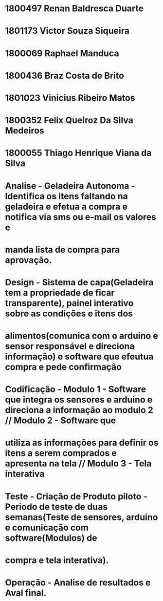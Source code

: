 # 1800497 Renan Baldresca Duarte
# 1801173 Victor Souza Siqueira
# 1800069 Raphael Manduca
# 1800436 Braz Costa de Brito
# 1801023 Vinicius Ribeiro Matos
# 1800352 Felix Queiroz Da Silva Medeiros
# 1800055 Thiago Henrique Viana da Silva

# Analise - Geladeira Autonoma - Identifica os itens faltando na geladeira e efetua a compra e notifica via sms ou e-mail os valores e
# manda lista de compra para aprovação.




# Design - Sistema de capa(Geladeira tem a propriedade de ficar transparente), painel interativo sobre as condições e itens dos
# alimentos(comunica com o arduino e sensor responsável e direciona informação)  e software que efeutua compra e pede confirmação




# Codificação - Modulo 1 - Software que integra os sensores e arduino e direciona a informação ao modulo 2 // Modulo 2 - Software que 
# utiliza as informações para definir os itens a serem comprados e apresenta na tela // Modulo 3 - Tela interativa



# Teste - Criação de Produto piloto - Periodo de teste de duas semanas(Teste de sensores, arduino e comunicação com software(Modulos) de
# compra e tela interativa).




# Operação - Analise de resultados e Aval final.



